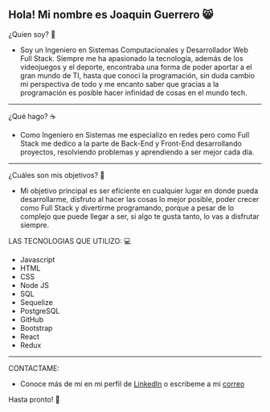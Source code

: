 Hola! Mi nombre es Joaquin Guerrero 😸
------------------------------------

¿Quien soy? 🧔
- Soy un Ingeniero en Sistemas Computacionales y Desarrollador Web Full Stack.
  Siempre me ha apasionado la tecnología, además de los videojuegos y el deporte, encontraba una forma de
  poder aportar a el gran mundo de TI, hasta que conoci la programación, sin duda cambio mi perspectiva de todo y
  me encanto saber que gracias a la programación es posible hacer infinidad de cosas en el mundo tech.
 ______________________________________

¿Qué hago? ☕
- Como Ingeniero en Sistemas me especializo en redes pero como Full Stack me dedico a la parte de Back-End y Front-End
desarrollando proyectos, resolviendo problemas y aprendiendo a ser mejor cada día.
---------------------------------------

¿Cuáles son mis objetivos? 🚀
- Mi objetivo principal es ser eficiente en cualquier lugar en donde pueda desarrollarme, disfruto al hacer las cosas
lo mejor posible, poder crecer como Full Stack y divertirme programando, porque a pesar de lo complejo que puede llegar
a ser, si algo te gusta tanto, lo vas a disfrutar siempre. 

LAS TECNOLOGIAS QUE UTILIZO: 💻 
- Javascript
- HTML
- CSS
- Node JS
- SQL
- Sequelize
- PostgreSQL
- GitHub
- Bootstrap
- React
- Redux
---------------------------------------
CONTACTAME:
- Conoce más de mí en mi perfil de [LinkedIn](https://www.linkedin.com/in/joaquin-guerrero-728826260/) o
escribeme a mi [correo](mailto:joaquinsgro@gmail.com?body=Hola%20Joaquin,%20estoy%20interesado%20en%20contactarte%20por%20este%20proyecto.)

Hasta pronto! 👋
